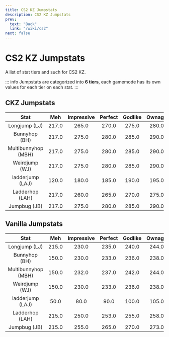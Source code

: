 ```yaml
---
title: CS2 KZ Jumpstats
description: CS2 KZ Jumpstats
prev:
  text: "Back"
  link: "/wiki/cs2"
next: false
---
```


# CS2 KZ Jumpstats

A list of stat tiers and such for CS2 KZ.

::: info
Jumpstats are categorized into **6 tiers**, each gamemode has its own values for each tier on each stat.
:::

## CKZ Jumpstats

|        Stat         |  Meh  | Impressive | Perfect | Godlike | Ownage | Wrecker |
| :-----------------: | :---: | :--------: | :-----: | :-----: | :----: | :-----: |
|    Longjump (LJ)    | 217.0 |   265.0    |  270.0  |  275.0  | 280.0  |  285.0  |
|    Bunnyhop (BH)    | 217.0 |   275.0    |  280.0  |  285.0  | 290.0  |  295.0  |
| Multibunnyhop (MBH) | 217.0 |   275.0    |  280.0  |  285.0  | 290.0  |  295.0  |
|   Weirdjump (WJ)    | 217.0 |   275.0    |  280.0  |  285.0  | 290.0  |  295.0  |
|  ladderjump (LAJ)   | 120.0 |   180.0    |  185.0  |  190.0  | 195.0  |  200.0  |
|   Ladderhop (LAH)   | 217.0 |   260.0    |  265.0  |  270.0  | 275.0  |  280.0  |
|    Jumpbug (JB)     | 217.0 |   275.0    |  280.0  |  285.0  | 290.0  |  295.0  |

## Vanilla Jumpstats

|        Stat         |  Meh  | Impressive | Perfect | Godlike | Ownage | Wrecker |
| :-----------------: | :---: | :--------: | :-----: | :-----: | :----: | :-----: |
|    Longjump (LJ)    | 215.0 |   230.0    |  235.0  |  240.0  | 244.0  |  246.0  |
|    Bunnyhop (BH)    | 150.0 |   230.0    |  233.0  |  236.0  | 238.0  |  240.0  |
| Multibunnyhop (MBH) | 150.0 |   232.0    |  237.0  |  242.0  | 244.0  |  246.0  |
|   Weirdjump (WJ)    | 150.0 |   230.0    |  233.0  |  236.0  | 238.0  |  240.0  |
|  ladderjump (LAJ)   | 50.0  |    80.0    |  90.0   |  100.0  | 105.0  |  108.0  |
|   Ladderhop (LAH)   | 215.0 |   250.0    |  253.0  |  255.0  | 258.0  |  261.0  |
|    Jumpbug (JB)     | 215.0 |   255.0    |  265.0  |  270.0  | 273.0  |  275.0  |
